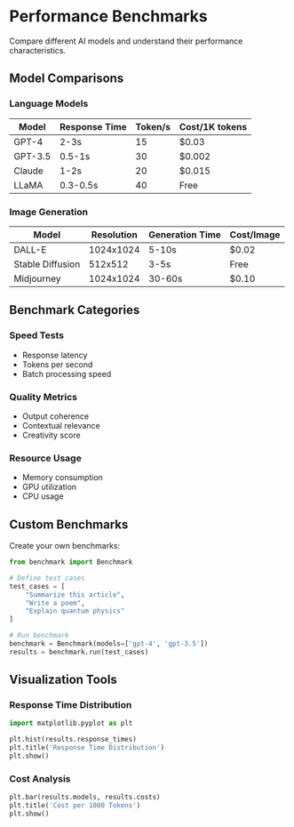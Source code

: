 # Performance Benchmarks

Compare different AI models and understand their performance characteristics.

## Model Comparisons

### Language Models

| Model | Response Time | Token/s | Cost/1K tokens |
|-------|--------------|---------|----------------|
| GPT-4 | 2-3s | 15 | $0.03 |
| GPT-3.5 | 0.5-1s | 30 | $0.002 |
| Claude | 1-2s | 20 | $0.015 |
| LLaMA | 0.3-0.5s | 40 | Free |

### Image Generation

| Model | Resolution | Generation Time | Cost/Image |
|-------|------------|----------------|------------|
| DALL-E | 1024x1024 | 5-10s | $0.02 |
| Stable Diffusion | 512x512 | 3-5s | Free |
| Midjourney | 1024x1024 | 30-60s | $0.10 |

## Benchmark Categories

### Speed Tests
- Response latency
- Tokens per second
- Batch processing speed

### Quality Metrics
- Output coherence
- Contextual relevance
- Creativity score

### Resource Usage
- Memory consumption
- GPU utilization
- CPU usage

## Custom Benchmarks

Create your own benchmarks:

```python
from benchmark import Benchmark

# Define test cases
test_cases = [
    "Summarize this article",
    "Write a poem",
    "Explain quantum physics"
]

# Run benchmark
benchmark = Benchmark(models=['gpt-4', 'gpt-3.5'])
results = benchmark.run(test_cases)
```

## Visualization Tools

### Response Time Distribution
```python
import matplotlib.pyplot as plt

plt.hist(results.response_times)
plt.title('Response Time Distribution')
plt.show()
```

### Cost Analysis
```python
plt.bar(results.models, results.costs)
plt.title('Cost per 1000 Tokens')
plt.show()
```